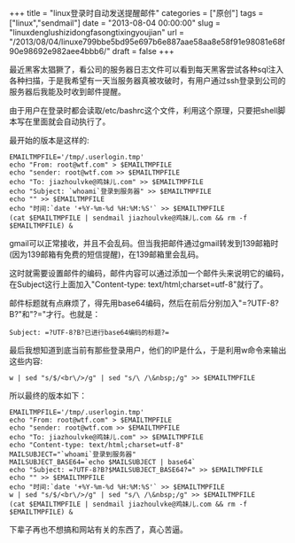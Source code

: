 +++
title = "linux登录时自动发送提醒邮件"
categories = ["原创"]
tags = ["linux","sendmail"]
date = "2013-08-04 00:00:00"
slug = "linuxdenglushizidongfasongtixingyoujian"
url = "/2013/08/04/linuxe799bbe5bd95e697b6e887aae58aa8e58f91e98081e68f90e98692e982aee4bbb6/"
draft = false
+++

最近黑客太猖獗了，看公司的服务器日志文件可以看到每天黑客尝试各种sql注入各种扫描，于是我希望有一天当服务器真被攻破时，有用户通过ssh登录到公司的服务器后我能及时收到邮件提醒。

由于用户在登录时都会读取/etc/bashrc这个文件，利用这个原理，只要把shell脚本写在里面就会自动执行了。

最开始的版本是这样的:
    
    EMAILTMPFILE='/tmp/.userlogin.tmp'
    echo "From: root@wtf.com" > $EMAILTMPFILE
    echo "sender: root@wtf.com >> $EMAILTMPFILE
    echo "To: jiazhoulvke@鸡妹儿.com" >> $EMAILTMPFILE
    echo "Subject: `whoami`登录到服务器" >> $EMAILTMPFILE
    echo "" >> $EMAILTMPFILE
    echo "时间:`date '+%Y-%m-%d %H:%M:%S'` >> $EMAILTMPFILE
    (cat $EMAILTMPFILE | sendmail jiazhoulvke@鸡妹儿.com && rm -f $EMAILTMPFILE) &

gmail可以正常接收，并且不会乱码。但当我把邮件通过gmail转发到139邮箱时(因为139邮箱有免费的短信提醒)，在139邮箱里会乱码。

这时就需要设置邮件的编码，邮件内容可以通过添加一个邮件头来说明它的编码，在Subject这行上面加入"Content-type: text/html;charset=utf-8"就行了。

邮件标题就有点麻烦了，得先用base64编码，然后在前后分别加入"=?UTF-8?B?"和"?="才行。也就是：
    
    Subject: =?UTF-8?B?已进行base64编码的标题?=

最后我想知道到底当前有那些登录用户，他们的IP是什么，于是利用w命令来输出这些内容:

    w | sed "s/$/<br\/>/g" | sed "s/\ /\&nbsp;/g" >> $EMAILTMPFILE

所以最终的版本如下：
    
    EMAILTMPFILE='/tmp/.userlogin.tmp'
    echo "From: root@wtf.com" > $EMAILTMPFILE
    echo "sender: root@wtf.com >> $EMAILTMPFILE
    echo "To: jiazhoulvke@鸡妹儿.com" >> $EMAILTMPFILE
    echo "Content-type: text/html;charset=utf-8"
    MAILSUBJECT="`whoami`登录到服务器"
    MAILSUBJECT_BASE64=`echo $MAILSUBJECT | base64`
    echo "Subject: =?UTF-8?B?$MAILSUBJECT_BASE64?=" >> $EMAILTMPFILE
    echo "" >> $EMAILTMPFILE
    echo "时间:`date '+%Y-%m-%d %H:%M:%S'` >> $EMAILTMPFILE
    w | sed "s/$/<br\/>/g" | sed "s/\ /\&nbsp;/g" >> $EMAILTMPFILE
    (cat $EMAILTMPFILE | sendmail jiazhoulvke@鸡妹儿.com && rm -f $EMAILTMPFILE) &

下辈子再也不想搞和网站有关的东西了，真心苦逼。